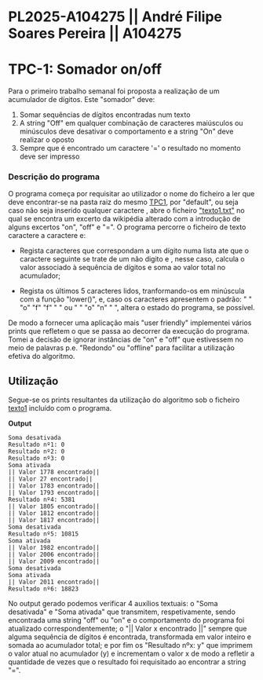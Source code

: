 # PL2025-A104275 || André Filipe Soares Pereira || A104275
# TPC-1: Somador on/off

  Para o primeiro trabalho semanal foi proposta a realização de um acumulador de dígitos. Este "somador" deve:
   1. Somar sequências de dígitos encontradas num texto
   2. A string "Off" em qualquer combinação de caracteres maiúsculos ou minúsculos deve desativar o comportamento e a string "On" deve realizar o oposto
   3. Sempre que é encontrado um caractere '=' o resultado no momento deve ser impresso

### Descrição do programa 
 O programa começa por requisitar ao utilizador o nome do ficheiro a ler que deve encontrar-se na pasta raiz do mesmo [TPC1](https://github.com/AndrePereira123/PL2025-A104275/tree/main/TPC1), por "default", ou seja caso não seja inserido qualquer caractere , abre o ficheiro ["texto1.txt"](https://github.com/AndrePereira123/PL2025-A104275/blob/main/TPC1/texto_teste_1.txt) no qual se encontra um excerto da wikipédia alterado com a introdução de alguns excertos "on", "off" e "=". O programa percorre o ficheiro de texto caractere a caractere e: 
 
 - Regista caracteres que correspondam a um dígito numa lista ate que o caractere seguinte se trate de um não digito e , nesse caso, calcula o valor associado à sequência de dígitos e soma ao valor total no acumulador;
   
 - Regista os últimos 5 caracteres lidos, tranformando-os em minúscula com a função "lower()", e, caso os caracteres apresentem o padrão: " " "o" "f" "f" " " ou " " "o" "n" " ", altera o estado do programa, se possível.

 De modo a fornecer uma aplicação mais "user friendly" implementei vários prints que refletem o que se passa ao decorrer da execução do programa.
 Tomei a decisão de ignorar instâncias de "on" e "off" que estivessem no meio de palavras p.e. "Redondo" ou "offline" para facilitar a utilização efetiva do algoritmo.

## Utilização
Segue-se os prints resultantes da utilização do algoritmo sob o ficheiro [texto1](https://github.com/AndrePereira123/PL2025-A104275/blob/main/TPC1/texto_teste_1.txt) incluído com o 
programa.

**Output**
```
Soma desativada
Resultado nº1: 0
Resultado nº2: 0
Resultado nº3: 0
Soma ativada
|| Valor 1778 encontrado||
|| Valor 27 encontrado||
|| Valor 1783 encontrado||
|| Valor 1793 encontrado||
Resultado nº4: 5381
|| Valor 1805 encontrado||
|| Valor 1812 encontrado||
|| Valor 1817 encontrado||
Soma desativada
Resultado nº5: 10815
Soma ativada
|| Valor 1982 encontrado||
|| Valor 2006 encontrado||
|| Valor 2009 encontrado||
Soma desativada
Soma ativada
|| Valor 2011 encontrado||
Resultado nº6: 18823
```
No output gerado podemos verificar 4 auxílios textuais: o "Soma desativada" e "Soma ativada" que transmitem, respetivamente, sendo encontrada uma string "off" ou "on" e o comportamento do programa foi atualizado correspondentemente; o "|| Valor x encontrado ||" sempre que alguma sequência de dígitos é encontrada, transformada em valor inteiro e somada ao acumulador total; e por fim os "Resultado nºx: y" que imprimem o valor atual no acumulador (y) e incrementam o valor x de modo a refletir a quantidade de vezes que o resultado foi requisitado ao encontrar a string "=".
